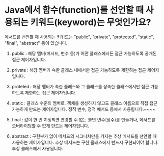 <h1> Java에서 함수(function)를 선언할 때 사용되는 키워드(keyword)는 무엇인가요? </h1>

<p>메서드를 선언할 때 사용되는 키워드는 "public", "private", "protected", "static", "final", "abstract" 등이 있습니다.

1. public : 해당 멤버(메서드, 변수 등)가 어떤 클래스에서든 접근 가능하도록 공개된 접근 제어자입니다.

2. private : 해당 멤버가 속한 클래스 내에서만 접근 가능하도록 제한하는 접근 제어자입니다.

3. proteted : 해당 멤버가 속한 클래스와 그 클래스를 상속한 클래스에서만 접근 가능하도록 제한하는 접근 제어자입니다.

4. static : 클래스 수준의 멤버로, 객체를 생성하지 않고도 클래스 이름으로 직접 접근 가능하게 만드는 제어자입니다. 정적 변수, 정적 메서드 등에서 사용됩니다.~~~~

5. final : 값이 한 번 지정되면 변경할 수 없는 불변 변수(상수)를 만들거나, 메서드를 오버라이딩할 수 없게 만드는 제어자입니다.

6. abstract : 구현부가 없이 메서드의 시그니처만을 가지는 추상 메서드를 선언할 때 사용하는 제어자입니다. 추상 메서드는 구현 클래스에서 반드시 구현되어야 합니다. 추상 클래스에서 사용됩니다.
